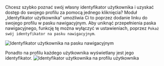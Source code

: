 Chcesz szybko poznać swój własny identyfikator użytkownika i uzyskać dostęp do swojego profilu za pomocą jednego kliknięcia?
Moduł „Identyfikator użytkownika” umożliwia Ci to poprzez dodanie linku do swojego profilu w pasku nawigacyjnym.
Aby uniknąć przepełnienia paska nawigacyjnego, funkcję tę można wyłączyć w ustawieniach,
poprzez `Pokaż swój identyfikator na pasku nawigacyjnym`.

![Identyfikator użytkownika na pasku nawigacyjnym](./navbar.png)

Ponadto na profilu każdego użytkownika wyświetlany jest jego identyfikator.
![Identyfikator użytkownika na profilu użytkownika](./profile.png)
